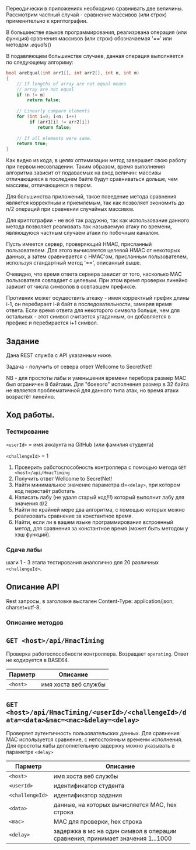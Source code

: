 Переодически в приложениях необходимо сравнивать две величины. Рассмотрим частный случай - сравнение массивов (или строк) применительно к криптографии.

В большинстве языков программирования, реализрвана операция (или функция) сравнения массивов (или строк) обозначаемая '==' или методом *.equals(*)

В подавляющем большинстве случаев, данная операция выполняется по следующему алгориму:

```C 
bool areEqual(int arr1[], int arr2[], int n, int m) 
{ 
    // If lengths of array are not equal means 
    // array are not equal 
    if (n != m) 
        return false; 
  
    // Linearly compare elements 
    for (int i=0; i<n; i++) 
         if (arr1[i] != arr2[i]) 
            return false; 
  
    // If all elements were same. 
    return true; 
} 
```

Как видно из кода, в целях оптимизации метод завершает свою работу при первом несовпадении. Таким образом, время выполнения алгоритма зависит от подаваемых на вход величин: массивы отличающиеся в последнем байте будут сравниваться дольше, чем массивы, отличающиеся в пером.

Для большинства приложений, такое поведение метода сравнения является корректным и приемлемым, так как позволяет экономить до n/2 операций при сравнении случайных массивов.

Для криптографии - не всё так радужно, так как использование данного метода позволяет реализвать так называемую атаку по времени, являющуюся частным случаем атаки по побочным каналом.

Пусть имеется сервер, проверяющий HMAC, присланный пользователем. Для этого вычисляется целевой HMAC от некоторых данных, а затем сравнивается с HMAC'ом, присланным пользователем, используя стандартный метод '==', описанный выше.

Очевидно, что время ответа сервера зависит от того, насколько MAC пользователя совпадает с целевым. При этом время проверки линейно зависит от числа символов в совпавшем префиксе.

Противник может осуществить аткаку - имея корректный префик длины i-1, он перебирает i-й байт в последовательности, замеряя время ответа. Если время ответа для некоторого символа больше, чем для остальных - этот символ считается угаданным, он добавляется в префикс и перебирается i+1 символ.

## Задание

Дана REST служба с API указанным ниже.

Задача - получить от севера ответ Wellcome to SecretNet!

NB - для простоты лабы и уменьшения времени перебора размер MAC был ограничен 8 байтами. Для "боевого" исполнения размер в 32 байта не является проблематичной для данного типа атак, но время атаки возрастёт линейно.

## Ход работы.

### Тестирование 

`<userId>` = имя аккаунта на GitHub  (или фамилия студента)

`<challengeId>` = 1


1. Проверить работоспособность контроллера с помощью метода `GET <host>/api/HmacTiming`
2. Получить ответ Wellcome to SecretNet!
3. Найти минимальное значение параметра d=`<delay>`, при котором код перестаёт работать
4. Написать лабу (не удаля старый код!!!) который выполнит лабу для значения d/2
5. Найти по крайней мере два алгоритма, с помощью которых можно реализовать сравнение за константное время.
6. Найти, если ли в вашем языке программирования встроенный метод, для сравнения за константное время (может быть методом у хэш функций).

### Сдача лабы
шаги 1 - 3 этапа тестирования аналогично для 20 различных `<challengeId>`.

## Описание API

Rest запросы, в заголовке выстален Content-Type: application/json; charset=utf-8.

### Описание методов

## `GET <host>/api/HmacTiming`

Проверка работоспособности контроллера. Возращает `operating`. Ответ не кодируется в BASE64.

| Парметр| Описание| 
| --- | --- 
| `<host>` | имя хоста веб службы

## `GET <host>/api/HmacTiming/<userId>/<challengeId>/data=<data>&mac=<mac>&delay=<delay>`

Проверяет аутентичность пользовательских данных. Для сравнения MAC используется сравнение, с непостоянным временм исполнения.
Для простоты лабы дополнетельную задержку можно указывать в параметре `<delay>` 

| Парметр| Описание| 
| --- | --- 
| `<host>` | имя хоста веб службы
| `<userId>` | идентификатор студента
| `<challengeId>` | идентификатор задания
| `<data>` | данные, на которых вычисляется MAC, hex строка
| `<mac>` | MAC для проверки, hex строка
| `<delay>` | задержка в мс на один символ в операции сравнения, принимает значения 1...1000



